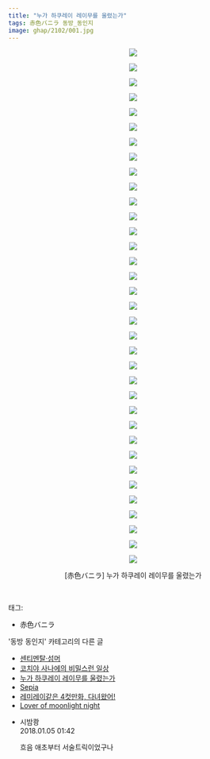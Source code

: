 ```yaml
---
title: "누가 하쿠레이 레이무를 울렸는가"
tags: 赤色バニラ 동방_동인지
image: ghap/2102/001.jpg
---
```

<div class="article">
<p style="text-align: center; clear: none; float: none;"><img src="{{ site.nasurl }}/ghap/2102/001.jpg"/></p>
<p style="text-align: center; clear: none; float: none;"><img src="{{ site.nasurl }}/ghap/2102/002.jpg"/></p>
<p style="text-align: center; clear: none; float: none;"><img src="{{ site.nasurl }}/ghap/2102/003.jpg"/></p>
<p style="text-align: center; clear: none; float: none;"><img src="{{ site.nasurl }}/ghap/2102/004.jpg"/></p>
<p style="text-align: center; clear: none; float: none;"><img src="{{ site.nasurl }}/ghap/2102/005.jpg"/></p>
<p style="text-align: center; clear: none; float: none;"><img src="{{ site.nasurl }}/ghap/2102/006.jpg"/></p>
<p style="text-align: center; clear: none; float: none;"><img src="{{ site.nasurl }}/ghap/2102/007.jpg"/></p>
<p style="text-align: center; clear: none; float: none;"><img src="{{ site.nasurl }}/ghap/2102/008.jpg"/></p>
<p style="text-align: center; clear: none; float: none;"><img src="{{ site.nasurl }}/ghap/2102/009.jpg"/></p>
<p style="text-align: center; clear: none; float: none;"><img src="{{ site.nasurl }}/ghap/2102/010.jpg"/></p>
<p style="text-align: center; clear: none; float: none;"><img src="{{ site.nasurl }}/ghap/2102/011.jpg"/></p>
<p style="text-align: center; clear: none; float: none;"><img src="{{ site.nasurl }}/ghap/2102/012.jpg"/></p>
<p style="text-align: center; clear: none; float: none;"><img src="{{ site.nasurl }}/ghap/2102/013.jpg"/></p>
<p style="text-align: center; clear: none; float: none;"><img src="{{ site.nasurl }}/ghap/2102/014.jpg"/></p>
<p style="text-align: center; clear: none; float: none;"><img src="{{ site.nasurl }}/ghap/2102/015.jpg"/></p>
<p style="text-align: center; clear: none; float: none;"><img src="{{ site.nasurl }}/ghap/2102/016.jpg"/></p>
<p style="text-align: center; clear: none; float: none;"><img src="{{ site.nasurl }}/ghap/2102/017.jpg"/></p>
<p style="text-align: center; clear: none; float: none;"><img src="{{ site.nasurl }}/ghap/2102/018.jpg"/></p>
<p style="text-align: center; clear: none; float: none;"><img src="{{ site.nasurl }}/ghap/2102/019.jpg"/></p>
<p style="text-align: center; clear: none; float: none;"><img src="{{ site.nasurl }}/ghap/2102/020.jpg"/></p>
<p style="text-align: center; clear: none; float: none;"><img src="{{ site.nasurl }}/ghap/2102/021.jpg"/></p>
<p style="text-align: center; clear: none; float: none;"><img src="{{ site.nasurl }}/ghap/2102/022.jpg"/></p>
<p style="text-align: center; clear: none; float: none;"><img src="{{ site.nasurl }}/ghap/2102/023.jpg"/></p>
<p style="text-align: center; clear: none; float: none;"><img src="{{ site.nasurl }}/ghap/2102/024.jpg"/></p>
<p style="text-align: center; clear: none; float: none;"><img src="{{ site.nasurl }}/ghap/2102/025.jpg"/></p>
<p style="text-align: center; clear: none; float: none;"><img src="{{ site.nasurl }}/ghap/2102/026.jpg"/></p>
<p style="text-align: center; clear: none; float: none;"><img src="{{ site.nasurl }}/ghap/2102/027.jpg"/></p>
<p style="text-align: center; clear: none; float: none;"><img src="{{ site.nasurl }}/ghap/2102/028.jpg"/></p>
<p style="text-align: center; clear: none; float: none;"><img src="{{ site.nasurl }}/ghap/2102/029.jpg"/></p>
<p style="text-align: center; clear: none; float: none;"><img src="{{ site.nasurl }}/ghap/2102/030.jpg"/></p>
<p style="text-align: center; clear: none; float: none;"><img src="{{ site.nasurl }}/ghap/2102/031.jpg"/></p>
<p style="text-align: center; clear: none; float: none;"><img src="{{ site.nasurl }}/ghap/2102/032.jpg"/></p>
<p style="text-align: center; clear: none; float: none;"><img src="{{ site.nasurl }}/ghap/2102/033.jpg"/></p>
<p style="text-align: center; clear: none; float: none;"><img src="{{ site.nasurl }}/ghap/2102/034.jpg"/></p>
<p style="text-align: center; clear: none; float: none;"><img src="{{ site.nasurl }}/ghap/2102/035.jpg"/></p>
<p style="text-align: center; clear: none; float: none;">[赤色バニラ] 누가 하쿠레이 레이무를 울렸는가</p>
<p><br/></p>
</div><div class="tagTrail">
<p>태그: </p>
<ul>
<li>赤色バニラ</li>
</ul>
</div><div class="another">
<p>'동방 동인지' 카테고리의 다른 글</p>
<ul>
<li><a href="/2016-09-11-ghap_2105">센티멘탈·섬머</a></li>
<li><a href="/2016-09-11-ghap_2104">코치야 사나에의 비밀스런 일상</a></li>
<li><a href="/2016-09-11-ghap_2102">누가 하쿠레이 레이무를 울렸는가</a></li>
<li><a href="/2016-09-11-ghap_2100">Sepia</a></li>
<li><a href="/2016-09-11-ghap_2099">레미레이같은 4컷만화, 다녀왔어!</a></li>
<li><a href="/2016-09-10-ghap_2097">Lover of moonlight night</a></li>
</ul>
</div><div class="cb_module cb_fluid">
<div class="cb_wrt cb_profile">
<div class="comment">
<ul>
<li class="cb_thumb_off" id="comment15166771">
<div class="cb_comment_area">
<div class="cb_info_area">
<div class="cb_section">
<span class="cb_nick_name">시밤쾅</span>
</div>
<div class="cb_section">
<span class="cb_date">2018.01.05 01:42 </span>
</div>
</div>
<div class="cb_dsc_comment">
<p class="cb_dsc">
											흐음 애초부터 서술트릭이었구나
										</p>
</div>
</div></li>
</ul>
</div>
</div><!-- commentList close -->
</div>